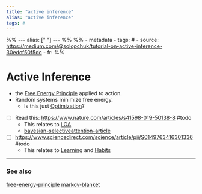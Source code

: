 ```yaml
---
title: "active inference"
alias: "active inference"
tags: #
---
```


%% ---
alias: [" "]
--- %%
%% - metadata
	- tags: #
	- source: https://medium.com/@solopchuk/tutorial-on-active-inference-30edcf50f5dc
	- fr: 
%%

# Active Inference
- the [Free Energy Principle](free-energy-principle.md) applied to action.
- Random systems minimize free energy.
	- Is this just [Optimization](Optimization.md)?
- [ ] Read this: https://www.nature.com/articles/s41598-019-50138-8 #todo 
	- This relates to [LOA](LOA.md)
	- [bayesian-selectiveattention-article](bayesian-selectiveattention-article.md)
- [ ] https://www.sciencedirect.com/science/article/pii/S0149763416301336 #todo 
	- This relates to [Learning](Learning.md) and [Habits](Habits.md)

-------------
### See also
[free-energy-principle](free-energy-principle.md) [markov-blanket](markov-blanket.md)

